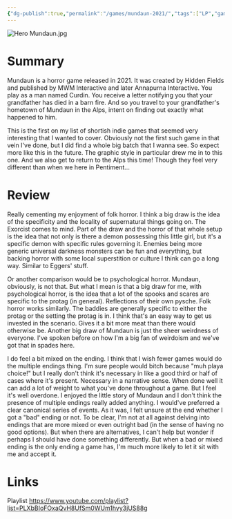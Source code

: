 ```yaml
---
{"dg-publish":true,"permalink":"/games/mundaun-2021/","tags":["LP","games"],"created":"2024-04-29","updated":"2024-08-05"}
---
```



![Hero Mundaun.jpg](/img/user/Attachments/Hero%20Mundaun.jpg)

# Summary

Mundaun is a horror game released in 2021. It was created by Hidden Fields and published by MWM Interactive and later Annapurna Interactive. You play as a man named Curdin. You receive a letter notifying you that your grandfather has died in a barn fire. And so you travel to your grandfather's hometown of Mundaun in the Alps, intent on finding out exactly what happened to him.

This is the first on my list of shortish indie games that seemed very interesting that I wanted to cover. Obviously not the first such game in that vein I've done, but I did find a whole big batch that I wanna see. So expect more like this in the future. The graphic style in particular drew me in to this one. And we also get to return to the Alps this time! Though they feel very different than when we here in Pentiment...

# Review

Really cementing my enjoyment of folk horror. I think a big draw is the idea of the specificity and the locality of supernatural things going on. The Exorcist comes to mind. Part of the draw and the horror of that whole setup is the idea that not only is there a demon possessing this little girl, but it's a specific demon with specific rules governing it. Enemies being more generic universal darkness monsters can be fun and everything, but backing horror with some local superstition or culture I think can go a long way. Similar to Eggers' stuff.

Or another comparison would be to psychological horror. Mundaun, obviously, is not that. But what I mean is that a big draw for me, with psychological horror, is the idea that a lot of the spooks and scares are specific to the protag (in general). Reflections of their own pysche. Folk horror works similarly. The baddies are generally specific to either the protag or the setting the protag is in. I think that's an easy way to get us invested in the scenario. Gives it a bit more meat than there would otherwise be. Another big draw of Mundaun is just the sheer weirdness of everyone. I've spoken before on how I'm a big fan of weirdoism and we've got that in spades here.

I do feel a bit mixed on the ending. I think that I wish fewer games would do the multiple endings thing. I'm sure people would bitch because "muh playa choice!" but I really don't think it's necessary in like a good third or half of cases where it's present. Necessary in a narrative sense. When done well it can add a lot of weight to what you've done throughout a game. But I feel it's well overdone. I enjoyed the little story of Mundaun and I don't think the presence of multiple endings really added anything. I would've preferred a clear canonical series of events. As it was, I felt unsure at the end whether I got a "bad" ending or not. To be clear, I'm not at all against delving into endings that are more mixed or even outright bad (in the sense of having no good options). But when there are alternatives, I can't help but wonder if perhaps I should have done something differently. But when a bad or mixed ending is the only ending a game has, I'm much more likely to let it sit with me and accept it.

# Links

Playlist https://www.youtube.com/playlist?list=PLXbBIoFOxaQvH8UfSm0WUm1hyy3jUS88g
